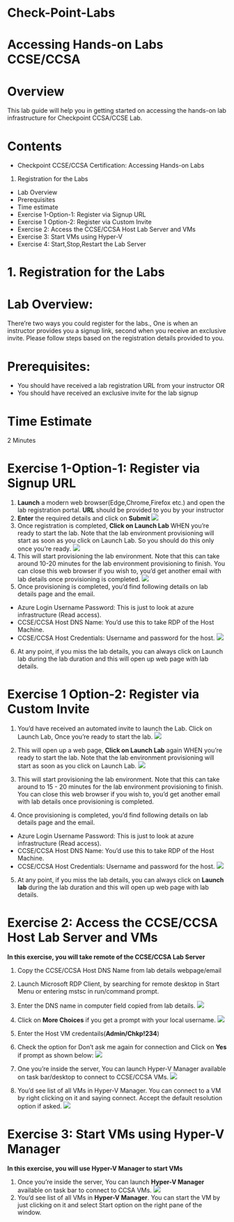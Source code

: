 # Check-Point-Labs

# Accessing Hands-on Labs CCSE/CCSA

# Overview
This lab guide will help you in getting started on accessing the hands-on lab infrastructure for
Checkpoint CCSA/CCSE Lab. 

# Contents 
* Checkpoint CCSE/CCSA Certification: Accessing Hands-on Labs
1. Registration for the Labs
* Lab Overview
* Prerequisites
* Time estimate
* Exercise 1-Option-1: Register via Signup URL 
* Exercise 1 Option-2: Register via Custom Invite 
* Exercise 2: Access the CCSE/CCSA Host Lab Server and VMs
* Exercise 3: Start VMs using Hyper-V 
* Exercise 4: Start,Stop,Restart the Lab Server

# 1. Registration for the Labs 
# Lab Overview:
There’re two ways you could register for the labs., One is when an instructor provides you a signup
link, second when you receive an exclusive invite. Please follow steps based on the registration details
provided to you.

# Prerequisites:
* You should have received a lab registration URL from your instructor OR
* You should have received an exclusive invite for the lab signup

# Time Estimate
 2 Minutes
 
 # Exercise 1-Option-1: Register via Signup URL 
 1. **Launch** a modern web browser(Edge,Chrome,Firefox etc.) and open the lab registration
portal. **URL** should be provided to you by your instructor 
2. **Enter** the required details and click on **Submit**
 ![](images/image1.png)
3. Once registration is completed, **Click on Launch Lab** WHEN you’re ready to start the lab.
Note that the lab environment provisioning will start as soon as you click on Launch Lab. So
you should do this only once you’re ready.
 ![](images/image2.png)
4. This will start provisioning the lab environment. Note that this can take around 10-20 minutes for
the lab environment provisioning to finish. You can close this web browser if you wish to,
you’d get another email with lab details once provisioning is completed. 
 ![](images/image3.png)
5. Once provisioning is completed, you’d find following details on lab details page and the
email.
 * Azure Login Username Password: This is just to look at azure infrastructure (Read access).
 * CCSE/CCSA Host DNS Name: You’d use this to take RDP of the Host Machine.
 * CCSE/CCSA Host Credentials: Username and password for the host. 
![](images/image4.png)
6. At any point, if you miss the lab details, you can always click on Launch lab during the
lab duration and this will open up web page with lab details.

# Exercise 1 Option-2: Register via Custom Invite 
1. You’d have received an automated invite to launch the Lab. Click on Launch Lab, Once you’re
ready to start the lab.
![](images/image5.png)

2. This will open up a web page, **Click on Launch Lab** again WHEN you’re ready to start the lab.
Note that the lab environment provisioning will start as soon as you click on Launch Lab.
![](images/image2.png)

3. This will start provisioning the lab environment. Note that this can take around to 15 - 20 minutes for the
lab environment provisioning to finish. You can close this web browser if you wish to, you’d get
another email with lab details once provisioning is completed. 
4. Once provisioning is completed, you’d find following details on lab details page and the
email.
 * Azure Login Username Password: This is just to look at azure infrastructure (Read access).
 * CCSE/CCSA Host DNS Name: You’d use this to take RDP of the Host Machine.
 * CCSE/CCSA Host Credentials: Username and password for the host. 
 ![](images/image4.png)
5. At any point, if you miss the lab details, you can always click on **Launch lab** during the lab duration and this will open up web page with lab details. 

# Exercise 2: Access the CCSE/CCSA Host Lab Server and VMs

**In this exercise, you will take remote of the CCSE/CCSA Lab Server** 
1. Copy the CCSE/CCSA Host DNS Name from lab details webpage/email
2. Launch Microsoft RDP Client, by searching for remote desktop in Start Menu or entering mstsc
in run/command prompt.
3. Enter the DNS name in computer field copied from lab details.
![](images/image6.png)

4. Click on **More Choices** if you get a prompt with your local username.
![](images/image7.png)
5. Enter the Host VM credentails(**Admin/Chkp!234**) 
6. Check the option for Don’t ask me again for connection and Click on **Yes** if prompt as shown
below:
![](images/image8.png)
7. One you’re inside the server, You can launch Hyper-V Manager available on task bar/desktop to
connect to CCSE/CCSA VMs.
![](images/image09.png)

8. You’d see list of all VMs in Hyper-V Manager. You can connect to a VM by right clicking on it
and saying connect. Accept the default resolution option if asked. 
![](images/image10.png)

# Exercise 3: Start VMs using Hyper-V Manager
**In this exercise, you will use Hyper-V Manager to start VMs**
1. Once you’re inside the server, You can launch **Hyper-V Manager** available on task bar to
connect to CCSA VMs. 
![](images/image09.png)
2. You’d see list of all VMs in **Hyper-V Manager**. You can start the VM by just clicking on it and
select Start option on the right pane of the window.


